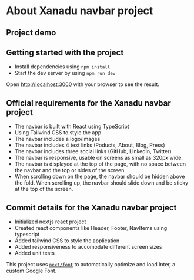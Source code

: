 # About Xanadu navbar project

## Project demo

## Getting started with the project

- Install dependencies using `npm install`
- Start the dev server by using `npm run dev`

Open [http://localhost:3000](http://localhost:3000) with your browser to see the result.

## Official requirements for the Xanadu navbar project

- The navbar is built with React using TypeScript
- Using Tailwind CSS to style the app
- The navbar includes a logo/images
- The navbar includes 4 text links (Poducts, About, Blog, Press)
- The navbar includes three social links (GitHub, LinkedIn, Twitter)
- The navbar is responsive, usable on screens as small as 320px wide.
- The navbar is displayed at the top of the page, with no space between the
  navbar and the top or sides of the screen.
- When scrolling down on the page, the navbar should be hidden above the fold. When
  scrolling up, the navbar should slide down and be sticky at the top of the screen.

## Commit details for the Xanadu navbar project

- Initialized nextjs react project
- Created react components like Header, Footer, NavItems using typescript
- Added tailwind CSS to style the application
- Added responsiveness to accomodate different screen sizes
- Added unit tests

This project uses [`next/font`](https://nextjs.org/docs/basic-features/font-optimization) to automatically optimize and load Inter, a custom Google Font.
